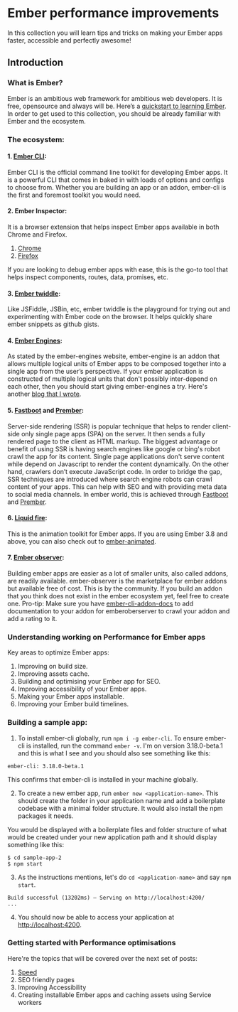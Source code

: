 # Ember performance improvements

In this collection you will learn tips and tricks on making your Ember apps faster, accessible and perfectly awesome!

## Introduction

### What is Ember?

Ember is an ambitious web framework for ambitious web developers. It is free, opensource and always will be. Here’s a [quickstart to learning Ember](https://emberjs.com/learn). In order to get used to this collection, you should be already familiar with Ember and the ecosystem.

### The ecosystem:

#### 1. [Ember CLI](https://ember-cli.com/):
Ember CLI is the official command line toolkit for developing Ember apps. It is a powerful CLI that comes in baked in with loads of options and configs to choose from. Whether you are building an app or an addon, ember-cli is the first and foremost toolkit you would need.

#### 2. Ember Inspector:
It is a browser extension that helps inspect Ember apps available in both Chrome and Firefox.

1. [Chrome](https://chrome.google.com/webstore/detail/ember-inspector/bmdblncegkenkacieihfhpjfppoconhi)
2. [Firefox](https://addons.mozilla.org/en-US/firefox/addon/ember-inspector/)

If you are looking to debug ember apps with ease, this is the go-to tool that helps inspect components, routes, data, promises, etc.

#### 3. [Ember twiddle](https://ember-twiddle.com/):
Like JSFiddle, JSBin, etc, ember twiddle is the playground for trying out and experimenting with Ember code on the browser. It helps quickly share ember snippets as github gists.

#### 4. [Ember Engines](https://ember-engines.com/):
As stated by the ember-engines website, ember-engine is an addon that allows multiple logical units of Ember apps to be composed together into a single app from the user’s perspective. If your ember application is constructed of multiple logical units that don't possibly inter-depend on each other, then you should start giving ember-engines a try. Here's another [blog that I wrote](/ember-engines-part-1).

#### 5. [Fastboot](https://ember-fastboot.com/) and [Prember](https://github.com/ef4/prember):
Server-side rendering (SSR) is popular technique that helps to render client-side only single page apps (SPA) on the server. It then sends a fully rendered page to the client as HTML markup. The biggest advantage or benefit of using SSR is having search engines like google or bing's robot crawl the app for its content. Single page applications don't serve content while depend on Javascript to render the content dynamically. On the other hand, crawlers don’t execute JavaScript code. In order to bridge the gap, SSR techniques are introduced where search engine robots can crawl content of your apps. This can help with SEO and with providing meta data to social media channels. In ember world, this is achieved through [Fastboot](https://ember-fastboot.com/) and [Prember](https://github.com/ef4/prember).

#### 6. [Liquid fire](https://ember-animation.github.io/liquid-fire/):
This is the animation toolkit for Ember apps. If you are using Ember 3.8 and above, you can also check out to [ember-animated](https://github.com/ember-animation/ember-animated).

#### 7. [Ember observer](https://emberobserver.com/):
Building ember apps are easier as a lot of smaller units, also called addons, are readily available. ember-observer is the marketplace for ember addons but available free of cost. This is by the community. If you build an addon that you think does not exist in the ember ecosystem yet, feel free to create one. Pro-tip: Make sure you have [ember-cli-addon-docs](https://ember-learn.github.io/ember-cli-addon-docs/) to add documentation to your addon for emberoberserver to crawl your addon and add a rating to it.

### Understanding working on Performance for Ember apps

Key areas to optimize Ember apps:

1. Improving on build size.
2. Improving assets cache.
3. Building and optimising your Ember app for SEO.
4. Improving accessibility of your Ember apps.
5. Making your Ember apps installable.
6. Improving your Ember build timelines.

### Building a sample app:

1. To install ember-cli globally, run `npm i -g ember-cli`. To ensure ember-cli is installed, run the command `ember -v`. I'm on version 3.18.0-beta.1 and this is what I see and you should also see something like this:

```
ember-cli: 3.18.0-beta.1
```
This confirms that ember-cli is installed in your machine globally.

2. To create a new ember app, run `ember new <application-name>`. This should create the folder in your application name and add a boilerplate codebase with a minimal folder structure. It would also install the npm packages it needs.

You would be displayed with a boilerplate files and folder structure of what would be created under your new application path and it should display something like this:

```
$ cd sample-app-2
$ npm start
```

3. As the instructions mentions, let's do `cd <application-name>` and say `npm start`.

```
Build successful (13202ms) – Serving on http://localhost:4200/
...
```

4. You should now be able to access your application at [http://localhost:4200](http://localhost:4200/).

### Getting started with Performance optimisations

Here're the topics that will be covered over the next set of posts:
1. [Speed](ember-performance-tweaks-part-2)
3. SEO friendly pages
4. Improving Accessibility
5. Creating installable Ember apps and caching assets using Service workers
